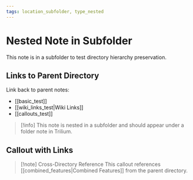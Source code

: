 ```yaml
---
tags: location_subfolder, type_nested
---
```


# Nested Note in Subfolder

This note is in a subfolder to test directory hierarchy preservation.

## Links to Parent Directory

Link back to parent notes:
- [[basic_test]]
- [[wiki_links_test|Wiki Links]]
- [[callouts_test]]

> [!info]
> This note is nested in a subfolder and should appear under a folder note in Trilium.

## Callout with Links

> [!note] Cross-Directory Reference
> This callout references [[combined_features|Combined Features]] from the parent directory.
